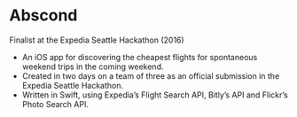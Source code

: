 # Abscond

Finalist at the Expedia Seattle Hackathon (2016)

* An iOS app for discovering the cheapest flights for spontaneous weekend trips in the coming weekend. 
* Created in two days on a team of three as an official submission in the Expedia Seattle Hackathon.
* Written in Swift, using Expedia’s Flight Search API, Bitly’s API and Flickr’s Photo Search API.